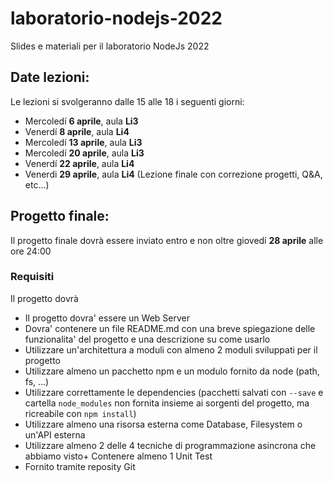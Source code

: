 # laboratorio-nodejs-2022
Slides e materiali per il laboratorio NodeJs 2022

## Date lezioni:
Le lezioni si svolgeranno dalle 15 alle 18 i seguenti giorni:
+ Mercoledí **6 aprile**, aula **Li3**
+ Venerdí **8 aprile**, aula **Li4**
+ Mercoledí **13 aprile**, aula **Li3**
+ Mercoledí **20 aprile**, aula **Li3**
+ Venerdí **22 aprile**, aula **Li4**
+ Venerdi  **29 aprile**, aula **Li4** (Lezione finale con correzione progetti, Q&A, etc...)


## Progetto finale:

Il progetto finale dovrà essere inviato entro e non oltre giovedí **28 aprile** alle ore 24:00

### Requisiti

Il progetto dovrà

+ Il progetto dovra' essere un Web Server
+ Dovra' contenere un file README.md con una breve spiegazione delle funzionalita' del progetto e una descrizione su come usarlo
+ Utilizzare un'architettura a moduli con almeno 2 moduli sviluppati per il progetto
+ Utilizzare almeno un pacchetto npm e un modulo fornito da node (path, fs, ...)
+ Utilizzare correttamente le dependencies (pacchetti salvati con `--save` e cartella `node_modules` non fornita insieme ai sorgenti del progetto, ma ricreabile con `npm install`)
+ Utilizzare almeno una risorsa esterna come Database, Filesystem o un'API esterna
+ Utilizzare almeno 2 delle 4 tecniche di programmazione asincrona che abbiamo visto+ Contenere almeno 1 Unit Test
+ Fornito tramite reposity Git 


